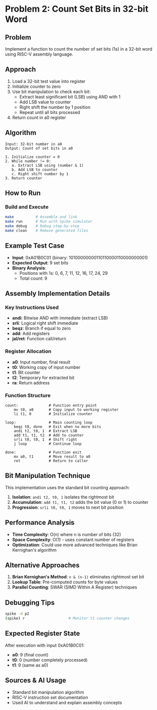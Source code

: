 # Problem 2: Count Set Bits in 32-bit Word

## Problem
Implement a function to count the number of set bits (1s) in a 32-bit word using RISC-V assembly language.

## Approach
1. Load a 32-bit test value into register
2. Initialize counter to zero
3. Use bit manipulation to check each bit:
   - Extract least significant bit (LSB) using AND with 1
   - Add LSB value to counter
   - Right shift the number by 1 position
   - Repeat until all bits processed
4. Return count in a0 register

## Algorithm
```
Input: 32-bit number in a0
Output: Count of set bits in a0

1. Initialize counter = 0
2. While number != 0:
   a. Extract LSB using (number & 1)
   b. Add LSB to counter
   c. Right shift number by 1
3. Return counter
```

## How to Run

### Build and Execute
```bash
make          # Assemble and link
make run      # Run with Spike simulator
make debug    # Debug step-by-step
make clean    # Remove generated files
```

## Example Test Case
- **Input**: 0xA01B0C01 (binary: 10100000000110110000110000000001)
- **Expected Output**: 9 set bits
- **Binary Analysis**: 
  - Positions with 1s: 0, 6, 7, 11, 12, 16, 17, 24, 29
  - Total count: 9

## Assembly Implementation Details

### Key Instructions Used
- **andi**: Bitwise AND with immediate (extract LSB)
- **srli**: Logical right shift immediate
- **beqz**: Branch if equal to zero
- **add**: Add registers
- **jal/ret**: Function call/return

### Register Allocation
- **a0**: Input number, final result
- **t0**: Working copy of input number
- **t1**: Bit counter
- **t2**: Temporary for extracted bit
- **ra**: Return address

### Function Structure
```assembly
count:              # Function entry point
    mv t0, a0       # Copy input to working register
    li t1, 0        # Initialize counter

loop:               # Main counting loop
    beqz t0, done   # Exit when no more bits
    andi t2, t0, 1  # Extract LSB
    add t1, t1, t2  # Add to counter
    srli t0, t0, 1  # Shift right
    j loop          # Continue loop

done:               # Function exit
    mv a0, t1       # Move result to a0
    ret             # Return to caller
```

## Bit Manipulation Technique
This implementation uses the standard bit counting approach:
1. **Isolation**: `andi t2, t0, 1` isolates the rightmost bit
2. **Accumulation**: `add t1, t1, t2` adds the bit value (0 or 1) to counter
3. **Progression**: `srli t0, t0, 1` moves to next bit position

## Performance Analysis
- **Time Complexity**: O(n) where n is number of bits (32)
- **Space Complexity**: O(1) - uses constant number of registers
- **Optimization**: Could use more advanced techniques like Brian Kernighan's algorithm

## Alternative Approaches
1. **Brian Kernighan's Method**: `n & (n-1)` eliminates rightmost set bit
2. **Lookup Table**: Pre-computed counts for byte values
3. **Parallel Counting**: SWAR (SIMD Within A Register) techniques

## Debugging Tips
```bash
spike -d p2
(spike) r                    # Monitor t1 counter changes
```

## Expected Register State
After execution with input 0xA01B0C01:
- **a0**: 9 (final count)
- **t0**: 0 (number completely processed)
- **t1**: 9 (same as a0)

## Sources & AI Usage
- Standard bit manipulation algorithm
- RISC-V instruction set documentation
- Used AI to understand and explain assembly concepts
